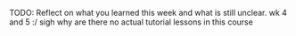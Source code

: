 TODO: Reflect on what you learned this week and what is still unclear.
wk 4 and 5 :/
sigh
why are there no actual tutorial lessons in this course
